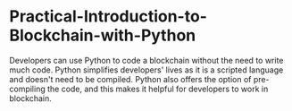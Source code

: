 # Practical-Introduction-to-Blockchain-with-Python
Developers can use Python to code a blockchain without the need to write much code. Python simplifies developers' lives as it is a scripted language and doesn't need to be compiled. Python also offers the option of pre-compiling the code, and this makes it helpful for developers to work in blockchain.
